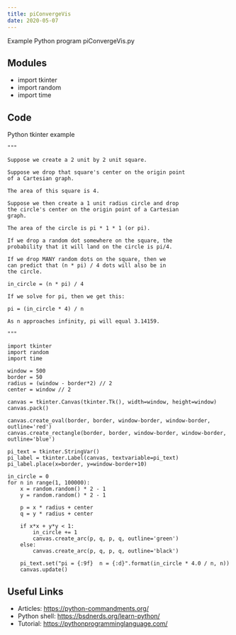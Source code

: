 ```yaml
---
title: piConvergeVis
date: 2020-05-07
---
```

Example Python program piConvergeVis.py

## Modules

* import tkinter
* import random
* import time

## Code

Python tkinter example

    """
    
    Suppose we create a 2 unit by 2 unit square.
    
    Suppose we drop that square's center on the origin point
    of a Cartesian graph.
    
    The area of this square is 4.
    
    Suppose we then create a 1 unit radius circle and drop
    the circle's center on the origin point of a Cartesian
    graph.
    
    The area of the circle is pi * 1 * 1 (or pi).
    
    If we drop a random dot somewhere on the square, the
    probability that it will land on the circle is pi/4.
    
    If we drop MANY random dots on the square, then we
    can predict that (n * pi) / 4 dots will also be in
    the circle.
    
    in_circle = (n * pi) / 4
    
    If we solve for pi, then we get this:
    
    pi = (in_circle * 4) / n
    
    As n approaches infinity, pi will equal 3.14159.
    
    """
    
    import tkinter
    import random
    import time
    
    window = 500
    border = 50
    radius = (window - border*2) // 2
    center = window // 2
    
    canvas = tkinter.Canvas(tkinter.Tk(), width=window, height=window)
    canvas.pack()
    
    canvas.create_oval(border, border, window-border, window-border, outline='red')
    canvas.create_rectangle(border, border, window-border, window-border, outline='blue')
    
    pi_text = tkinter.StringVar()
    pi_label = tkinter.Label(canvas, textvariable=pi_text)
    pi_label.place(x=border, y=window-border+10)
    
    in_circle = 0
    for n in range(1, 100000):
        x = random.random() * 2 - 1
        y = random.random() * 2 - 1
    
        p = x * radius + center
        q = y * radius + center
    
        if x*x + y*y < 1:
            in_circle += 1
            canvas.create_arc(p, q, p, q, outline='green')
        else:
            canvas.create_arc(p, q, p, q, outline='black')
    
        pi_text.set("pi = {:9f}  n = {:d}".format(in_circle * 4.0 / n, n))
        canvas.update()

## Useful Links

- Articles: https://python-commandments.org/
- Python shell: https://bsdnerds.org/learn-python/
- Tutorial: https://pythonprogramminglanguage.com/
